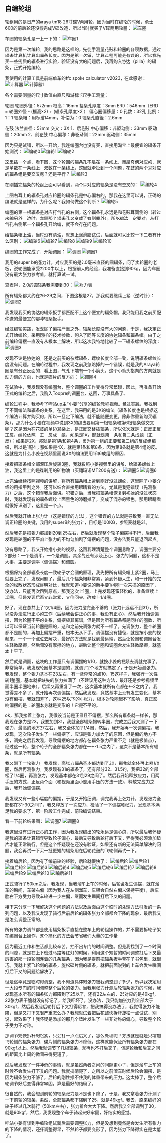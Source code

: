 ## 自编轮组
轮组用的是日产的araya tm18 26寸碟V两用轮，因为当时在编轮的时候，勇士600的前后轮还没有完成V碟改造，所以当时就买了V碟两用轮圈：
![车圈](../images/0-维修自行车/23-自编轮组/车圈.jpg)

车圈的辐条孔是一上一下的：
![车圈1](../images/0-维修自行车/23-自编轮组/车圈1.jpg)

因为是第一次编轮，我的思路是这样的，先徒手测量花鼓和轮圈的各项数据，通过辐条计算机计算出辐条长度。因为是第一次做，计算过程可能是有误的，所以我先买一些劣质的辐条进行实验，验证没有大的问题后，我再购入协达（pilla）的辐条，正式开始编轮。

我使用的计算工具是前端单车的ffc spoke calculator v2023，在此感谢：
![计算器](../images/0-维修自行车/23-自编轮组/计算器.webp)
![计算器1](../images/0-维修自行车/23-自编轮组/计算器1.webp)

各个需要测量的尺寸数值由直尺和游标卡尺手工测量：

轮圈
轮圈外径：572mm
框高：16mm
辐条孔厚度：3mm
ERD：546mm（ERD = 轮圈外径 - (框高×2) + (辐条孔厚度×2)）
偏心圈偏移量：0
孔数：32孔
比例：1：1
辐条帽：用标准14mm，补偿为：0
辐条孔直径：2.6mm

花鼓
法兰直径：58mm
交叉：3X
1、后花鼓
中心偏移：非驱动侧：33mm 驱动侧：20mm
2、前花鼓
中心偏移：非驱动侧：22mm 驱动侧：35mm

因为只是试错，所以一开始，我连编圈台也没有买，直接用淘宝上最便宜的辐条开始测试：
![编轮0](../images/0-维修自行车/23-自编轮组/编轮0.webp)
![编轮1](../images/0-维修自行车/23-自编轮组/编轮1.webp)
![编轮2](../images/0-维修自行车/23-自编轮组/编轮2.webp)

这里插一个点，看下图，这个轮圈的辐条孔不是在一条线上，而是奇偶对应的，就是单数在一条线上，双数在一条线上，这里就牵扯到一个问题，花鼓的两个耳对应的辐条组是要交叉呢？还是平行？
![编轮3](../images/0-维修自行车/23-自编轮组/编轮3.webp)

在刚插完辐条的轮组上面可以看到，两个耳对应的辐条是没有交叉的：
![编轮4](../images/0-维修自行车/23-自编轮组/编轮4.webp)

上图右耳上的辐条孔对应轮圈的辐条孔是中心偏右的，那我在这里可以说，正确的编法就是这样的，为什么呢？我如何做这个判断？
![编轮5](../images/0-维修自行车/23-自编轮组/编轮5.webp)

编圈的第一根辐条是对应打气孔的右侧，这个辐条孔永远是和花鼓耳同侧的（转过来编另外一边时，左侧那个辐条孔又变成了右侧靠外），所以编法一定要对，从打气孔右侧第一个辐条孔开始编，就不会存在问题。

给辐条帽上油，当时没有清油，就想上润滑脂试试，后面就可以比较一下二者有什么区别：
![编轮6](../images/0-维修自行车/23-自编轮组/编轮6.webp)
![编轮7](../images/0-维修自行车/23-自编轮组/编轮7.webp)
![编轮8](../images/0-维修自行车/23-自编轮组/编轮8.webp)
![编轮9](../images/0-维修自行车/23-自编轮组/编轮9.webp)
![编轮10](../images/0-维修自行车/23-自编轮组/编轮10.webp)

编圈的工作完成了，开始调圈：
![调圈](../images/0-维修自行车/23-自编轮组/调圈.webp)
![调圈1](../images/0-维修自行车/23-自编轮组/调圈1.jpg)

我用的super b的张力计，对应我买的是2.0毫米直径的圆辐条，问了卖轮圈的老板，说轮圈能承受2200牛以上，根据前人的经验，我准备直接到90kg，因为车圈没有最大张力参考值，就打算试一试。

查表得，2.0的圆辐条我需要到30：
![张力表](../images/0-维修自行车/23-自编轮组/张力表.webp)

所有辐条都大约在26-29之间，下图这根是27，那我就要继续上紧（逆时针）：
![调圈2](../images/0-维修自行车/23-自编轮组/调圈2.webp)

我发现我买的协达的辐条扳手都匹配不上这个便宜的辐条帽，我只能用我之前买配件送的最便宜的那种辐条扳手。

经过编轮实践，发现除了偏摆严重之外，辐条长度没有大的问题，于是，我决定正式开始编轮，采用同样的技术参数，购入了同等长度的协达辐条和辐条帽。由于之前编轮偏摆一直没有从根本上解决，所以这次我特地比较了一下辐条螺纹的深度：
![调圈3](../images/0-维修自行车/23-自编轮组/调圈3.webp)

发现不论是协达的，还是之前买的杂牌辐条，螺纹长度全部一致，说明辐条螺纹长度没有问题。在编轮过程中，我发现之前我忽略掉的一个错误，就是我的Araya轮圈是有分正反面的，看上图，气孔下端有一个小箭头，这个小箭头指向的方向就是动力侧的方向，也就是碟片的反方向：
![调圈4](../images/0-维修自行车/23-自编轮组/调圈4.webp)

在试验中，我发现没有编圈台，整个调圈的工作变得异常繁琐，因此，再准备开始正式的编轮之后，我购入Toopre的调圈台，这回，万事具备了。

编轮过程中，我参考了哔站up主“小姜”分享的编轮教程视频。经过实践，我找到了不同编法和辐条的关系。在这里，我采用的是3X的编法（辐条长度也是根据这个编法计算并购买的，所以一旦定下编法，就不能随便变更，除非你重新购买辐条），那为什么小姜在视频中说到3X的编法要用第一根辐条和第6根辐条做交叉呢？这是因为在花鼓的单边耳朵上，是正反交替插辐条，所以依次就是：正反正反正反，编轮依照一正一反成一组，如果是1X，那就是第一条和第二条成组（正反）；如果是2X，那就是第1条和第4条，因为第一组的正要和第二组的反成组编织，所以是1配4；那如果是4X，就是第1条和第8条，因为第8条就是第4组的反。这就是为什么小姜在视频里面说3X的编法要用1和6成组的原因。

接着把辐条帽全部深压后旋转3圈，我就按照小姜视频里的讲解，给辐条螺纹上油，我这里上的是碟刹用的矿物油（买禧玛诺MT200有送）：
![调圈5](../images/0-维修自行车/23-自编轮组/调圈5.webp)
![调圈6](../images/0-维修自行车/23-自编轮组/调圈6.webp)

上完油继续按照视频的讲解，将所有辐条帽上紧到刚好没过螺纹，这里除了小姜介绍的用指甲刮之外，还可以结合直接用眼睛看的方法，尤其是我犯错误（先测张力）之后，这个错误我后面讲。犯错之后，当我把辐条帽恢复到初始的没过状态时，我就发现有的辐条螺纹上面黑色的漆磨掉了，变成了混杂的银色，那用眼睛看就很好识别了，这里是一个点。

然后我就开始上张力计（这是错误的方法），这个错误的方法就是导致我一直无法调正轮圈的关键，我用的superB的张力计，目标是100KG，参照表就是31。

然后我先是把张力都加到20到25左右，然后就发现整个轮子偏摆得不行，后面我发现是轮圈的不平加上张力的不均匀加剧了偏摆的问题，没办法我只能退回起点。

没有思路了，我又开始撸小姜的视频，这回我理清楚整个调圈思路了。调圈主要分2部分：一个是调平，一个是调圆。其余的还有涉及正心、张力的问题，这都不是大事，主要是调平（调偏摆）和调圆。

根据保持全部辐条长度一致轮子才会圆的原理，我先把所有辐条帽上紧2圈，马上就要上完了，发现问题了，最后几个辐条帽非常紧，紧到怀疑人生，和一开始的完全的松散状态形成鲜明对比，我就知道小姜说的新手要1/4圈一次来搞的原因了，没办法，只能再次回到原点，那我这次上1圈，上完发现还蛮轻松的，准备继续上半圈，但是发现后面又非常紧，又倒回来，改成上1/4圈。

好了，现在总共上了1又1/4圈，因为张力是完全不够的（张力计远远不到31），所以没办法进行正心的工作（后续我会讲正心的事，我没有正心），然后我开始调偏摆，因为轮圈不平的关系，偏摆极其离谱，但是因为所有辐条都是同样的圈数，所以可以保证当前轮圈是圆的，这和之前先调张力就不一样了，先调张力，整个轮圈都不是圆的，再加上偏摆严重，根本无从下手。调偏摆没有捷径，就是按小姜的视频来，一个一个点位去解决，最好的方法就是找到最远端，然后让轮圈和调圈台发生轻微摩擦，然后调没有摩擦的地方，最后让整个圈和调圈台发生轻微摩擦，就基本上平了。

然后就是调圆，这块的工作量只有调偏摆的1/10，就按小姜的视频去调就完事了，非常简单。我发现轮圈基本是圆的，就调了2个地方就搞定了，于是开始测张力。我发现，整个张力基本在23左右，有一些异常的点10、15这样子，我强行一次性转1整圈，基本就把缺失的张力拉满了（不建议用这种方法，最好还是参考视频里面半圈半圈地来），后续又再重复了一次，这次基本就所有点都在+-2之内了，我觉得差不多了，就开始再次调偏摆，然后我发现，竟然基本上没有发生变化，基本没有偏摆，我就知道了，这种25以下的小张力，根本对轮圈起不了影响，真正影响偏摆的是：轮圈本身就是变形的！它是不平的。

ok，那我接着上张力，我假设当前是正圆且不偏摆，那么所有辐条就一样长，那我现在张力是23，我要加到31，我就全部辐条帽转半圈，完成之后我又测了一下张力，最高的地方27左右，我又全体加了1/4圈，然后，我开始再一次调偏摆。我发现，这次轮子发生了一些偏摆了，应该是张力加大了的原因，但是偏的地方不多，调完之后我发现，导致偏摆的地方都存在辐条张力严重不足（就是极值点），经过这一轮，整个轮子的全部辐条张力都在—+-1.5之内了，这次不是基本所有辐条，就是所有辐条。

我又测了一轮张力，我发现，高张力辐条基本都达到了29，那我就全体再上紧1/8圈，然后再测张力，我发现有31的辐条了，还有部分32、31.5的，我把32的全部松了1/4圈，再测张力，发现基本都在31到29之间了。然后我开始释放应力，用两手压的方式，正反两个面（和视频里面小姜用手压的方法一致），释放完应力之后，我开始调偏摆。

我发现又有一些小幅度的偏摆，于是又开始细调，调完我再上张力计，发现张力全部都在31-30之间了，我又释放了一次应力，检验了一下偏摆和张力，发现基本满足我的要求了，第一阶段工作完成，前轮编调结束。

看一下前轮结果图：
![调圈7](../images/0-维修自行车/23-自编轮组/调圈7.webp)
![调圈8](../images/0-维修自行车/23-自编轮组/调圈8.webp)

我这里没有进行正心的工作，因为我发现编出的轮永远是偏心的，所以最后我怀疑是我的辐条计算错误导致轮子偏心，最后又导致后轮打后下叉，弄得我必须添加垫片才能正常骑行。但是这个怀疑现在还没有验证，如果还有新的无法简单解决的问题，我会再试一下买一批更短的辐条用在后轮花鼓的飞轮侧再试一下。

接着编后轮，因为有了编前轮的经验，后轮就很快了：
![编后轮](../images/0-维修自行车/23-自编轮组/编后轮.webp)
![编后轮1](../images/0-维修自行车/23-自编轮组/编后轮1.webp)
![编后轮2](../images/0-维修自行车/23-自编轮组/编后轮2.webp)
![编后轮3](../images/0-维修自行车/23-自编轮组/编后轮3.webp)
![编后轮4](../images/0-维修自行车/23-自编轮组/编后轮4.webp)
![编后轮5](../images/0-维修自行车/23-自编轮组/编后轮5.webp)
![编后轮6](../images/0-维修自行车/23-自编轮组/编后轮6.webp)
![编后轮7](../images/0-维修自行车/23-自编轮组/编后轮7.webp)
![编后轮8](../images/0-维修自行车/23-自编轮组/编后轮8.webp)
![编后轮9](../images/0-维修自行车/23-自编轮组/编后轮9.webp)
![编后轮10](../images/0-维修自行车/23-自编轮组/编后轮10.webp)
![编后轮11](../images/0-维修自行车/23-自编轮组/编后轮11.webp)

正式骑行了50km之后，我发现，当我溜车上车的时候，后轮会发生偏摆，就在溜车的瞬间，车架右偏（因为我人在左侧溜车，车架会自然右偏以保持平衡），后车胎右下方受力导致车轮进一步左偏，继而发生瞬间打后下叉的问题。

接下来分享一下我解决这个问题的方法以及后面由这个临时的处理方法引发的一系列问题，以及我又发现了骑行后前后轮的辐条张力全部都会下降的现象，最后我又是怎么调整正常的。

所有的张力调节都是使用辐条扳手直接在整车上的轮组操作的，并不需要拆轮子架在编圈台上操作，这个简化的方法会节省我们大量的工作量

因为最近工作和生活都比较辛苦，抽不出专门的时间调整。但是我找到了一个时间的间隙，就是在上下班过马路等红灯的时候，利用这个短暂的时间调整打后下叉最厉害的那一段轮圈连着的几条辐条，因为我是提前把辐条扳手带在了书包里，就很巧。我就上紧飞轮侧的辐条，旋松碟片侧的辐条，就把前面说到的上车会发生瞬间打后下叉的问题给解决了。

但是这毕竟是临时的调整，我不知道具体的张力被我调整到了多少，所以我决定用一大段专门的时间调整整个后轮的张力。当我用张力计测后轮辐条张力的时候，我发现基本所有的辐条张力都降到了25以下，还有22左右的，25对应的是49kgf，22张力表干脆就没有标记了，给我吓坏了。没办法，我只能加张力到全部大于30kgf，然后我发现后轮打后下叉打得厉害，把我搞得没办法了，我觉得张力不能降，但是又打下叉很严重怎么办？我想就试着把后花鼓快拆杆旋松一点试试，别说，起效果了！我怀疑是添加的那几个垫片发生了一些非对称的偏心，导致整个轮子受力不对称。

那调节完快拆杆的松紧，只会打一点点后叉了，怎么处理呢？方法就是就是只增加飞轮侧的辐条张力，碟片侧的辐条张力不降低，这样就能保证所有辐条张力都在90kgf以上。然后我就调节了几根辐条，就再也不打后叉了，但是轮胎和后叉之间的距离比上周的微调来得更短了。

然后我发现了一件神奇的事情，就是虽然两者之间的间隙更小了，但是溜车上车的时候不会发生打下叉的问题。我就搞清楚了，之所以之前溜车时候后轮会偏摆，是因为辐条张力不够了，后轮的刚性撑不住我的体重带来的压力。这太棒了，整个后轮调节好后变得非常牢固，算是最好的结局了。

很自然的，我会想到前轮的辐条张力是不是也下降了，于是，我又拿着张力计测了一下前轮的辐条，果然，全部辐条都下降到了25，就是49kgf。我去，原来编好的轮子经过几次骑行（50km左右），张力都会大大下降。然后我又全部调到了30，就是90kgf，然后，我发现整个车子骑起来好牢固，好结实的感觉。

哔站小姜有谈到手编轮组试骑后需要调整张力，但是没想到竟然是会发生所有张力的下降的情况，还好调整得早，不然轮子都要变形了，因为张力下降得实在是太低了。